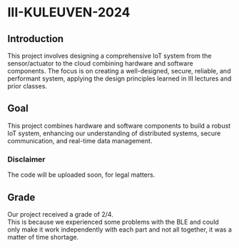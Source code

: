 # III-KULEUVEN-2024

## Introduction
This project involves designing a comprehensive IoT system from the sensor/actuator to the cloud combining hardware and software components. The focus is on creating a well-designed, secure, reliable, and performant system, applying the design principles learned in III lectures and prior classes.

## Goal
This project combines hardware and software components to build a robust IoT system, enhancing our understanding of distributed systems, secure communication, and real-time data management. 

### Disclaimer
The code will be uploaded soon, for legal matters.

## Grade
Our project received a grade of 2/4.  
This is because we experienced some problems with the BLE and could only make it work independently with each part and not all together, it was a matter of time shortage.
